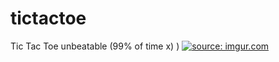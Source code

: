 # tictactoe

Tic Tac Toe unbeatable (99% of time x) )
<a href="http://imgur.com/ji5ZDo2"><img src="http://i.imgur.com/ji5ZDo2.jpg" title="source: imgur.com" /></a>
